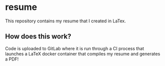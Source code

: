 # resume
This repository contains my resume that I created in LaTex.

## How does this work?
Code is uploaded to GitLab where it is run through a CI process that launches a LaTeX docker container that compiles my resume and generates a PDF!

